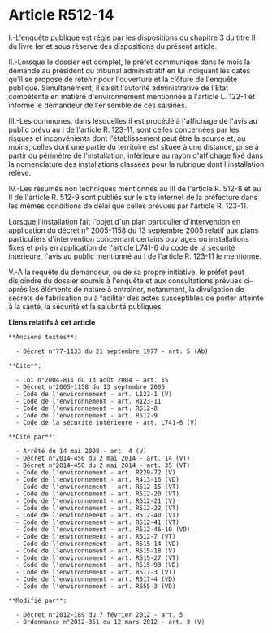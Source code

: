 # Article R512-14

I.-L'enquête publique est régie par les dispositions du chapitre 3 du titre II du livre Ier et sous réserve des dispositions
du présent article. 

II.-Lorsque le dossier est complet, le préfet communique dans le mois la demande au président du tribunal administratif en
lui indiquant les dates qu'il se propose de retenir pour l'ouverture et la clôture de l'enquête publique. Simultanément, il
saisit l'autorité administrative de l'Etat compétente en matière d'environnement mentionnée à l'article L. 122-1 et informe
le demandeur de l'ensemble de ces saisines. 

III.-Les communes, dans lesquelles il est procédé à l'affichage de l'avis au public prévu au I de l'article R. 123-11, sont
celles concernées par les risques et inconvénients dont l'établissement peut être la source et, au moins, celles dont une
partie du territoire est située à une distance, prise à partir du périmètre de l'installation, inférieure au rayon
d'affichage fixé dans la nomenclature des installations classées pour la rubrique dont l'installation relève. 

IV.-Les résumés non techniques mentionnés au III de l'article R. 512-8 et au II de l'article R. 512-9 sont publiés sur le
site internet de la préfecture dans les mêmes conditions de délai que celles prévues par l'article R. 123-11. 

Lorsque l'installation fait l'objet d'un plan particulier d'intervention en application du décret n° 2005-1158 du 13
septembre 2005 relatif aux plans particuliers d'intervention concernant certains ouvrages ou installations fixes et pris en
application de l'article L741-6 du code de la sécurité intérieure, l'avis au public mentionné au I de l'article R. 123-11 le
mentionne. 

V.-A la requête du demandeur, ou de sa propre initiative, le préfet peut disjoindre du dossier soumis à l'enquête et aux
consultations prévues ci-après les éléments de nature à entraîner, notamment, la divulgation de secrets de fabrication ou à
faciliter des actes susceptibles de porter atteinte à la santé, la sécurité et la salubrité publiques.

**Liens relatifs à cet article**

	**Anciens textes**:

	  - Décret n°77-1133 du 21 septembre 1977 - art. 5 (Ab)

	**Cite**:

	  - Loi n°2004-811 du 13 août 2004 - art. 15
	  - Décret n°2005-1158 du 13 septembre 2005
	  - Code de l'environnement - art. L122-1 (V)
	  - Code de l'environnement - art. R123-11
	  - Code de l'environnement - art. R512-8
	  - Code de l'environnement - art. R512-9
	  - Code de la sécurité intérieure - art. L741-6 (V)

	**Cité par**:

	  - Arrêté du 14 mai 2008 - art. 4 (V)
	  - Décret n°2014-450 du 2 mai 2014 - art. 14 (VT)
	  - Décret n°2014-450 du 2 mai 2014 - art. 35 (VT)
	  - Code de l'environnement - art. R229-72 (V)
	  - Code de l'environnement - art. R413-16 (VD)
	  - Code de l'environnement - art. R512-15 (VT)
	  - Code de l'environnement - art. R512-20 (VT)
	  - Code de l'environnement - art. R512-21 (V)
	  - Code de l'environnement - art. R512-22 (VT)
	  - Code de l'environnement - art. R512-40 (VT)
	  - Code de l'environnement - art. R512-41 (VT)
	  - Code de l'environnement - art. R512-46-10 (VD)
	  - Code de l'environnement - art. R512-7 (VT)
	  - Code de l'environnement - art. R515-14 (VD)
	  - Code de l'environnement - art. R515-18 (V)
	  - Code de l'environnement - art. R515-27 (VT)
	  - Code de l'environnement - art. R515-93 (VD)
	  - Code de l'environnement - art. R517-3 (VT)
	  - Code de l'environnement - art. R517-4 (VD)
	  - Code de l'environnement - art. R655-3 (VD)

	**Modifié par**:

	  - Décret n°2012-189 du 7 février 2012 - art. 5
	  - Ordonnance n°2012-351 du 12 mars 2012 - art. 3 (V)
